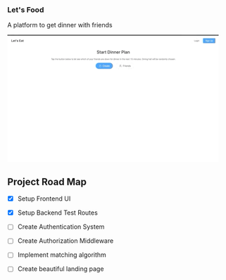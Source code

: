 ### Let's Food ###

A platform to get dinner with friends

![alt text](https://raw.githubusercontent.com/Orang-utan/lets-food/master/docs/demo.gif "Work in Progress")

## Project Road Map
- [x] Setup Frontend UI
- [x] Setup Backend Test Routes
- [ ] Create Authentication System
- [ ] Create Authorization Middleware
- [ ] Implement matching algorithm
- [ ] Create beautiful landing page


